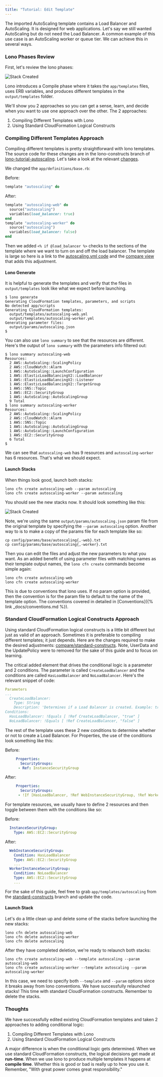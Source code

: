 ```yaml
---
title: "Tutorial: Edit Template"
---
```


The imported AutoScaling template contains a Load Balancer and AutoScaling.  It is designed for web applications.  Let's say we still wanted AutoScaling but do not need the Load Balancer.  A common example of this use case is an AutoScaling worker or queue tier.  We can achieve this in several ways.

### Lono Phases Review

First, let's review the lono phases:

<img src="/img/tutorial/lono-flowchart.png" alt="Stack Created" class="doc-photo lono-flowchart">

Lono introduces a Compile phase where it takes the `app/templates` files, uses ERB variables, and produces different templates in the `output/templates` folder.

We'll show you 2 approaches so you can get a sense, learn, and decide when you want to use one approach over the other. The 2 approaches:

1. Compiling Different Templates with Lono
2. Using Standard CloudFormation Logical Constructs

### Compiling Different Templates Approach

Compiling different templates is pretty straightforward with lono templates.  The source code for these changes are in the lono-constructs branch of [lono-tutorial-autoscaling](https://github.com/tongueroo/lono-tutorial-autoscaling/blob/standard-constructs/app/templates/autoscaling.yml).  Let's take a look at the relevant [changes](https://github.com/tongueroo/lono-tutorial-autoscaling/compare/lono-constructs).

We changed the `app/definitions/base.rb`:

Before:

```ruby
template "autoscaling" do
```

After:

```ruby
template "autoscaling-web" do
  source("autoscaling")
  variables(load_balancer: true)
end
template "autoscaling-worker" do
  source("autoscaling")
  variables(load_balancer: false)
end
```

Then we added `<% if @load_balancer %>` checks to the sections of the template where we want to turn on and off the load balancer.  The template is large so here is a link to the [autoscaling.yml code](https://github.com/tongueroo/lono-tutorial-autoscaling/blob/lono-constructs/app/templates/autoscaling.yml) and the [compare view](https://github.com/tongueroo/lono-tutorial-autoscaling/compare/lono-constructs) that adds this adjustment.

#### Lono Generate

It is helpful to generate the templates and verify that the files in `output/templates` look like what we expect before launching.

```
$ lono generate
Generating CloudFormation templates, parameters, and scripts
No detected app/scripts
Generating CloudFormation templates:
  output/templates/autoscaling-web.yml
  output/templates/autoscaling-worker.yml
Generating parameter files:
  output/params/autoscaling.json
$
```

You can also use `lono summary` to see that the resources are different. Here's the output of `lono summary` with the parameters info filtered out:

```
$ lono summary autoscaling-web
Resources:
  2 AWS::AutoScaling::ScalingPolicy
  2 AWS::CloudWatch::Alarm
  1 AWS::AutoScaling::LaunchConfiguration
  1 AWS::ElasticLoadBalancingV2::LoadBalancer
  1 AWS::ElasticLoadBalancingV2::Listener
  1 AWS::ElasticLoadBalancingV2::TargetGroup
  1 AWS::SNS::Topic
  1 AWS::EC2::SecurityGroup
  1 AWS::AutoScaling::AutoScalingGroup
  9 Total
$ lono summary autoscaling-worker
Resources:
  2 AWS::AutoScaling::ScalingPolicy
  2 AWS::CloudWatch::Alarm
  1 AWS::SNS::Topic
  1 AWS::AutoScaling::AutoScalingGroup
  1 AWS::AutoScaling::LaunchConfiguration
  1 AWS::EC2::SecurityGroup
  6 Total
$
```

We can see that `autoscaling-web` has 9 resources and `autoscaling-worker` has 6 resources.  That's what we should expect.

#### Launch Stacks

When things look good, launch both stacks:

```
lono cfn create autoscaling-web --param autoscaling
lono cfn create autoscaling-worker --param autoscaling
```

You should see the new stacks now. It should look something like this:

<img src="/img/tutorial/autoscaling-both-stacks.png" alt="Stack Created" class="doc-photo lono-flowchart">

Note, we're using the same `output/params/autoscaling.json` param file from the original template by specifying the `--param autoscaling` option.  Another way to is to make a copy of the params file for each template like so:

```
cp config/params/base/autoscaling{,-web}.txt
cp config/params/base/autoscaling{,-worker}.txt
```

Then you can edit the files and adjust the new parameters to what you want.  As an added benefit of using parameter files with matching names as their template output names, the `lono cfn create` commands become simple again:

```
lono cfn create autoscaling-web
lono cfn create autoscaling-worker
```

This is due to conventions that lono uses. If no param option is provided, then the convention is for the param file to default to the name of the template option. The conventions covered in detailed in [Conventions]({% link _docs/conventions.md %}).

### Standard CloudFormation Logical Constructs Approach

Using standard CloudFormation logical constructs is a little bit different but just as valid of an approach. Sometimes it is preferable to compiling different templates; it just depends.  Here are the changes required to make the desired adjustments: [compare/standard-constructs](https://github.com/tongueroo/lono-tutorial-autoscaling/compare/standard-constructs).  Note, UserData and the UpdatePolicy were to removed for the sake of this guide and to focus on learning.

The critical added element that drives the conditional logic is a parameter and 2 conditions.  The parameter is called `CreateLoadBalancer` and the conditions are called `HasLoadBalancer` and `NoLoadBalancer`. Here's the relevant snippet of code:


```yaml
Parameters
...
  CreateLoadBalancer:
    Type: String
    Description: 'Determines if a Load Balancer is created. Example: true or false'
Conditions:
  HasLoadBalancer: !Equals [ !Ref CreateLoadBalancer, "true" ]
  NoLoadBalancer: !Equals [ !Ref CreateLoadBalancer, "false" ]
```

The rest of the template uses these 2 new conditions to determine whether or not to create a Load Balancer.  For Properties, the use of the conditions look something like this:

Before:

```yaml
     Properties:
       SecurityGroups:
      - Ref: InstanceSecurityGroup
```

After:

```yaml
     Properties:
       SecurityGroups:
      - !If [HasLoadBalancer, !Ref WebInstanceSecurityGroup, !Ref WorkerInstanceSecurityGroup]
```

For template resources, we usually have to define 2 resources and then toggle between them with the conditions like so:

Before:

```yaml
  InstanceSecurityGroup:
    Type: AWS::EC2::SecurityGroup
```

After:

```yaml
  WebInstanceSecurityGroup:
    Condition: HasLoadBalancer
    Type: AWS::EC2::SecurityGroup
    ...
  WorkerInstanceSecurityGroup:
    Condition: NoLoadBalancer
    Type: AWS::EC2::SecurityGroup
    ...
```

For the sake of this guide, feel free to grab `app/templates/autoscaling` from the [standard-constructs](https://github.com/tongueroo/lono-tutorial-autoscaling/blob/standard-constructs/app/templates/autoscaling.yml) branch and update the code.

#### Launch Stack

Let's do a little clean up and delete some of the stacks before launching the new stacks:

```
lono cfn delete autoscaling-web
lono cfn delete autoscaling-worker
lono cfn delete autoscaling
```

After they have completed deletion, we're ready to relaunch both stacks:

```
lono cfn create autoscaling-web --template autoscaling --param autoscaling-web
lono cfn create autoscaling-worker --template autoscaling --param autoscaling-worker
```

In this case, we need to specify both `--template` and `--param` options since it breaks away from lono conventions.  We have successfully relaunched stacks!  This time with standard CloudFormation constructs.  Remember to delete the stacks.

### Thoughts

We have successfully edited existing CloudFormation templates and taken 2 approaches to adding conditional logic:

1. Compiling Different Templates with Lono
2. Using Standard CloudFormation Logical Constructs

A major difference is when the conditional logic gets determined. When we use standard CloudFormation constructs, the logical decisions get made at **run-time**. When we use lono to produce multiple templates it happens at **compile time**.  Whether this is good or bad is really up to how you use it. Remember, "With great power comes great responsibility."
